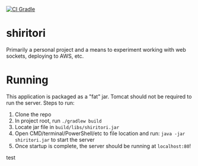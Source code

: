[![CI Gradle](https://github.com/hrothwell/shiritori/actions/workflows/ci.yml/badge.svg)](https://github.com/hrothwell/shiritori/actions/workflows/ci.yml)
# shiritori
Primarily a personal project and a means to experiment working with web sockets, deploying to AWS, etc. 

# Running
This application is packaged as a "fat" jar. Tomcat should not be required to run the server. Steps to run:
1. Clone the repo
2. In project root, run `./gradlew build`
3. Locate jar file in `build/libs/shiritori.jar`
4. Open CMD/terminal/PowerShell/etc to file location and run: `java -jar shiritori.jar` to start the server
5. Once startup is complete, the server should be running at `localhost:80`!

test
